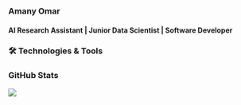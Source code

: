 
### Amany Omar
#### AI Research Assistant | Junior Data Scientist | Software Developer   




### 🛠️ Technologies & Tools 


### GitHub Stats

<img align="center" src="https://github-readme-stats.vercel.app/api/<top-langs>/?username=<moon-2000>&theme=<THEME_NAME>" />

<!--
**moon-2000/moon-2000** is a ✨ _special_ ✨ repository because its `README.md` (this file) appears on your GitHub profile.

Here are some ideas to get you started:

- 🔭 I’m currently working on ...
- 🌱 I’m currently learning ...
- 👯 I’m looking to collaborate on ...
- 🤔 I’m looking for help with ...
- 💬 Ask me about ...
- 📫 How to reach me: ...
- 😄 Pronouns: ...
- ⚡ Fun fact: ...
-->
